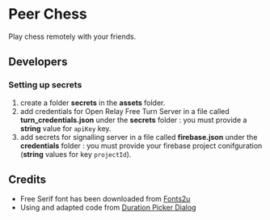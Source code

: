 # Peer Chess

Play chess remotely with your friends.

## Developers

### Setting up secrets

1. create a folder **secrets** in the **assets** folder.
2. add credentials for Open Relay Free Turn Server in a file called **turn_credentials.json** under the **secrets** folder : you must provide a **string** value for `apiKey` key.
3. add secrets for signalling server in a file called **firebase.json** under the **credentials** folder : you must provide your firebase project conifguration (**string** values for key `projectId`).

## Credits

* Free Serif font has been downloaded from [Fonts2u](https://fr.fonts2u.com/)
* Using and adapted code from [Duration Picker Dialog](https://github.com/ashutosh2014/duration_picker_dialog_box/)